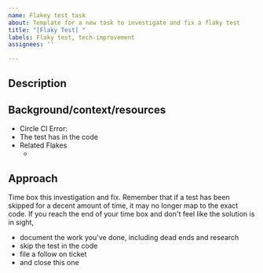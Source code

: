 ```yaml
---
name: Flakey test task
about: Template for a new task to investigate and fix a flaky test
title: "[Flaky Test] "
labels: Flaky test, tech-improvement
assignees: ''

---
```


## Description
<!-- The description should summarize enough information that someone can know what this ticket is about without having to look at information in background/context -->

## Background/context/resources
<!-- A place for additional information such as links to Slack chats, Sentry alerts, data IDs, research links -->

 - Circle CI Error:  [ <!--CircleCI Failure alert text --> ](<!-- link to circleCI flake -->)
 - The test has <!-- been skipped --> <!--not been skipped --> in the code
 - Related Flakes
    + <!-- list any suspected related flaky test GH issues / CI links -->

## Approach
<!-- Has our agreed upon default approach for tackling flaky tests. -->
Time box this investigation and fix. 
Remember that if a test has been skipped for a decent amount of time, it may no longer map to the exact code. 
If you reach the end of your time box and don't feel like the solution is in sight, 
  - document the work you've done, including dead ends and research
  - skip the test in the code
  - file a follow on ticket 
  - and close this one
